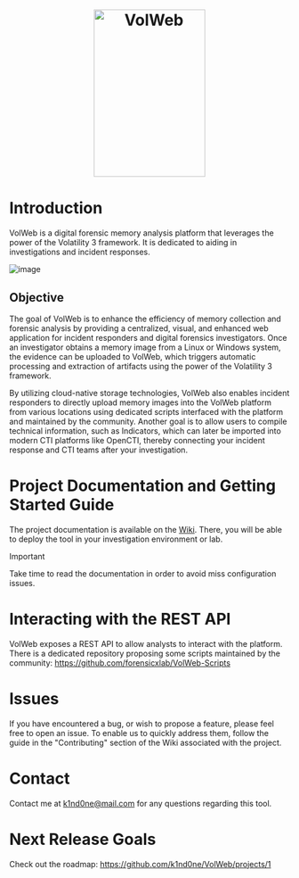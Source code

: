 <h1 align="center">
  <img src="https://github.com/k1nd0ne/VolWeb/assets/27780432/2c4cec14-b73c-4264-9936-215ca23a55d8" width="200" height="300" alt="VolWeb">
</h1>


# Introduction

VolWeb is a digital forensic memory analysis platform that leverages the power of the Volatility 3 framework. It is dedicated to aiding in investigations and incident responses.

![image](https://github.com/k1nd0ne/VolWeb/assets/27780432/691f1717-6c37-4147-9cac-e1a52aa2d1d0)

## Objective

The goal of VolWeb is to enhance the efficiency of memory collection and forensic analysis by providing a centralized, visual, and enhanced web application for incident responders and digital forensics investigators.
Once an investigator obtains a memory image from a Linux or Windows system, the evidence can be uploaded to VolWeb, which triggers automatic processing and extraction of artifacts using the power of the Volatility 3 framework.

By utilizing cloud-native storage technologies, VolWeb also enables incident responders to directly upload memory images into the VolWeb platform from various locations using dedicated scripts interfaced with the platform and maintained by the community. Another goal is to allow users to compile technical information, such as Indicators, which can later be imported into modern CTI platforms like OpenCTI, thereby connecting your incident response and CTI teams after your investigation.

# Project Documentation and Getting Started Guide

The project documentation is available on the <a href="https://github.com/k1nd0ne/VolWeb/wiki/VolWeb-Documentation">Wiki</a>. There, you will be able to deploy the tool in your investigation environment or lab.

>[!IMPORTANT]
> Take time to read the documentation in order to avoid miss configuration issues.


# Interacting with the REST API

VolWeb exposes a REST API to allow analysts to interact with the platform. There is a dedicated repository proposing some scripts maintained by the community: https://github.com/forensicxlab/VolWeb-Scripts

# Issues

If you have encountered a bug, or wish to propose a feature, please feel free to open an issue. To enable us to quickly address them, follow the guide in the "Contributing" section of the Wiki associated with the project.

# Contact

Contact me at k1nd0ne@mail.com for any questions regarding this tool.

# Next Release Goals

Check out the roadmap: https://github.com/k1nd0ne/VolWeb/projects/1
